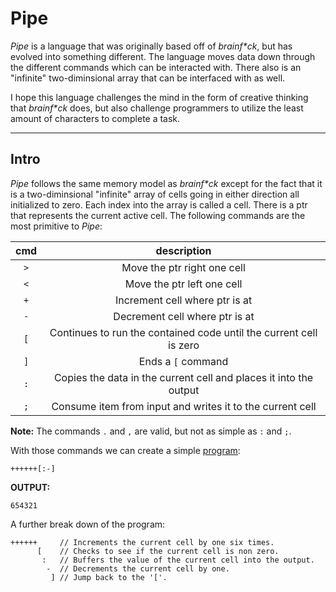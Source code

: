 # Pipe
_Pipe_ is a language that was originally based off of _brainf*ck_, but has evolved into something different. The language moves data down through the different commands which can be interacted with. There also is an "infinite" two-diminsional array that can be interfaced with as well.

I hope this language challenges the mind in the form of creative thinking that _brainf*ck_ does, but also challenge programmers to utilize the least amount of characters to complete a task.

---

## Intro

_Pipe_ follows the same memory model as _brainf*ck_ except for the fact that it is a two-diminsional "infinite" array of cells going in either direction all initialized to zero. Each index into the array is called a cell. There is a ptr that represents the current active cell. The following commands are the most primitive to _Pipe_:

|cmd|description|
|:---:|:---:|
|`>`|Move the ptr right one cell|
|`<`|Move the ptr left one cell|
|`+`|Increment cell where ptr is at|
|`-`|Decrement cell where ptr is at|
|`[`|Continues to run the contained code until the current cell is zero|
|`]`|Ends a `[` command|
|`:`|Copies the data in the current cell and places it into the output|
|`;`|Consume item from input and writes it to the current cell|

__Note:__ The commands `.` and `,` are valid, but not as simple as `:` and `;`.

With those commands we can create a simple [program](https://tkellehe.github.io/Pipe/input=&code=%2B%2B%2B%2B%2B%2B%5B%3A-%5D):

```
++++++[:-]
```
__OUTPUT:__
```
654321
```

A further break down of the program:
```
++++++     // Increments the current cell by one six times.
      [    // Checks to see if the current cell is non zero.
       :   // Buffers the value of the current cell into the output.
        -  // Decrements the current cell by one.
         ] // Jump back to the '['.
```
